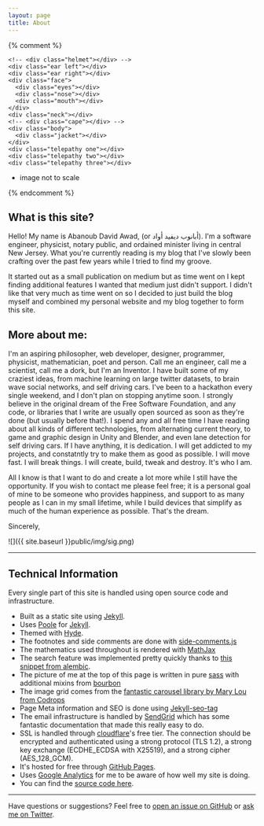 ```yaml
---
layout: page
title: About
---
```


{% comment %}

<section class="stripe" id="professor">
  <div class="me-container container">

    <!-- <div class="helmet"></div> -->
    <div class="ear left"></div>
    <div class="ear right"></div>
    <div class="face">
      <div class="eyes"></div>
      <div class="nose"></div>
      <div class="mouth"></div>
    </div>
    <div class="neck"></div>
    <!-- <div class="cape"></div> -->
    <div class="body">
      <div class="jacket"></div>
    </div>
    <div class="telepathy one"></div>
    <div class="telepathy two"></div>
    <div class="telepathy three"></div>
  </div>

* image not to scale
</section>

{% endcomment %}

## What is this site?
<p class="message">
Hello! My name is Abanoub David Awad, (or ﺃﺑﺎﻧﻮﺏ ﺩﻳﻔﻴﺪ ﺃﻭﺍﺩ). I'm a software engineer, physicist, notary public, and ordained minister living in central New Jersey. What you're currently reading is my blog that I've slowly been crafting over the past few years while I tried to find my groove.

It started out as a small publication on medium but as time went on I kept finding additional features I wanted that medium just didn't support. I didn't like that very much as time went on so I decided to just build the blog myself and combined my personal website and my blog together to form this site.
</p>


## More about me:

I'm an aspiring philosopher, web developer, designer, programmer, physicist, mathematician, poet and person. Call me an engineer, call me a scientist, call me a dork, but I'm an Inventor. I have built some of my craziest ideas, from machine learning on large twitter datasets, to brain wave social networks, and self driving cars. I've been to a hackathon every single weekend, and I don't plan on stopping anytime soon. I strongly believe in the original dream of the Free Software Foundation, and any code, or libraries that I write are usually open sourced as soon as they're done (but usually before that!). I spend any and all free time I have reading about all kinds of different technologies, from alternating current theory, to game and graphic design in Unity and Blender, and even lane detection for self driving cars. If I have anything, it is dedication. I will get addicted to my projects, and constatntly try to make them as good as possible. I will move fast. I will break things. I will create, build, tweak and destroy. It's who I am.

All I know is that I want to do and create a lot more while I still have the opportunity. If you wish to contact me please feel free; it is a personal goal of mine to be someone who provides happiness, and support to as many people as I can in my small lifetime, while I build devices that simplify as much of the human experience as possible. That's the dream.

Sincerely,

![]({{ site.baseurl }}public/img/sig.png)

---

## Technical Information

Every single part of this site is handled using open source code and infrastructure.

* Built as a static site using [Jekyll](http://jekyllrb.com).
* Uses [Poole](http://getpoole.com) for [Jekyll](http://jekyllrb.com).
* Themed with [Hyde](https://github.com/poole/hyde).
* The footnotes and side comments are done with [side-comments.js](https://github.com/aroc/side-comments)
* The mathematics used throughout is rendered with [MathJax](https://www.mathjax.org/)
* The search feature was implemented pretty quickly thanks to [this snippet from alembic](https://github.com/daviddarnes/alembic/blob/master/_includes/site-search.html#L14-L56).
* The picture of me at the top of this page is written in pure [sass](http://sass-lang.com/) with additional mixins from [bourbon](http://bourbon.io/)
* The image grid comes from the [fantastic carousel library by Mary Lou from Codrops](https://tympanus.net/codrops/2013/07/02/loading-effects-for-grid-items-with-css-animations/)
* Page Meta information and SEO is done using [Jekyll-seo-tag](https://github.com/jekyll/jekyll-seo-tag)
* The email infrastructure is handled by [SendGrid](http://sendgrid.com) which has some fantastic documentation that made this really easy to do.
* SSL is handled through [cloudflare](cloudflare.com)'s free tier. The connection should be encrypted and authenticated using a strong protocol (TLS 1.2), a strong key exchange (ECDHE_ECDSA with X25519), and a strong cipher (AES_128_GCM).
* It's hosted for free through [GitHub Pages](https://pages.github.com).
* Uses [Google Analytics](https://analytics.google.com) for me to be aware of how well my site is doing.
* You can find the [source code here](github.com/davidawad/davidawad.github.io).

---

Have questions or suggestions? Feel free to [open an issue on GitHub](https://github.com/davidawad/davidawad.github.io/issues/new) or [ask me on Twitter](https://twitter.com/_davidawad).

